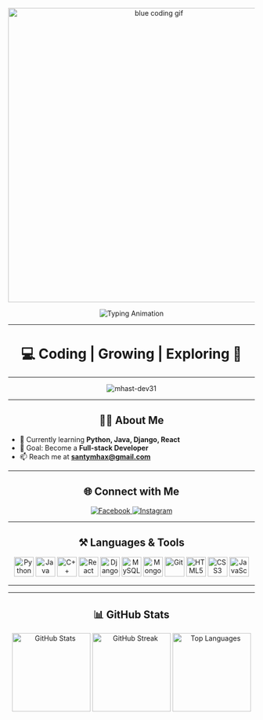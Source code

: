 <p align="center">
  <img src="https://media4.giphy.com/media/v1.Y2lkPTc5MGI3NjExN3BxeHJkbWd5bzk5azNpZ3kzbHB4eTJoYm93dTNsbXVvMjl0aGp5YiZlcD12MV9pbnRlcm5hbF9naWZfYnlfaWQmY3Q9Zw/qgQUggAC3Pfv687qPC/giphy.gif" alt="blue coding gif" width="600" />
</p>

<p align="center">
  <img src="https://readme-typing-svg.herokuapp.com?font=Fira+Code&weight=600&size=28&pause=1000&color=00BFFF&center=true&vCenter=true&width=600&lines=Hi+%F0%9F%91%8B%2C+I'm+Mhax+Santy+D+De+Venecia;2nd+Year+Computer+Science+Student;Aspiring+Full-stack+Developer;Always+Learning+%26+Building" alt="Typing Animation" />
</p>

---

<h1 align="center">💻 Coding | Growing | Exploring 🚀</h1>

---

<p align="center">
  <img src="https://komarev.com/ghpvc/?username=mhast-dev31&label=Profile%20views&color=1E90FF&style=flat" alt="mhast-dev31" />
</p>

---

<h2 align="center">🧑‍💻 About Me</h2>

- 🌱 Currently learning **Python, Java, Django, React**  
- 🎯 Goal: Become a **Full-stack Developer**  
- 📫 Reach me at **santymhax@gmail.com**

---

<h2 align="center">🌐 Connect with Me</h2>
<p align="center">
  <a href="https://facebook.com/mhax.santy.devenecia" target="_blank">
    <img src="https://img.shields.io/badge/Facebook-1877F2?style=for-the-badge&logo=facebook&logoColor=white" alt="Facebook"/>
  </a>
  <a href="https://instagram.com/htaed.31" target="_blank">
    <img src="https://img.shields.io/badge/Instagram-1DA1F2?style=for-the-badge&logo=instagram&logoColor=white&color=1E90FF" alt="Instagram"/>
  </a>
</p>

---

<h2 align="center">⚒️ Languages & Tools</h2>
<p align="center">
  <img src="https://cdn.jsdelivr.net/gh/devicons/devicon/icons/python/python-original.svg" alt="Python" width="40" height="40"/>
  <img src="https://cdn.jsdelivr.net/gh/devicons/devicon/icons/java/java-original.svg" alt="Java" width="40" height="40"/>
  <img src="https://cdn.jsdelivr.net/gh/devicons/devicon/icons/cplusplus/cplusplus-original.svg" alt="C++" width="40" height="40"/>
  <img src="https://cdn.jsdelivr.net/gh/devicons/devicon/icons/react/react-original.svg" alt="React" width="40" height="40"/>
  <img src="https://cdn.jsdelivr.net/gh/devicons/devicon/icons/django/django-plain.svg" alt="Django" width="40" height="40"/>
  <img src="https://cdn.jsdelivr.net/gh/devicons/devicon/icons/mysql/mysql-original.svg" alt="MySQL" width="40" height="40"/>
  <img src="https://cdn.jsdelivr.net/gh/devicons/devicon/icons/mongodb/mongodb-original.svg" alt="MongoDB" width="40" height="40"/>
  <img src="https://cdn.jsdelivr.net/gh/devicons/devicon/icons/git/git-original.svg" alt="Git" width="40" height="40"/>
  <img src="https://cdn.jsdelivr.net/gh/devicons/devicon/icons/html5/html5-original.svg" alt="HTML5" width="40" height="40"/>
  <img src="https://cdn.jsdelivr.net/gh/devicons/devicon/icons/css3/css3-original.svg" alt="CSS3" width="40" height="40"/>
  <img src="https://cdn.jsdelivr.net/gh/devicons/devicon/icons/javascript/javascript-original.svg" alt="JavaScript" width="40" height="40"/>
</p>

---

---

<h2 align="center">📊 GitHub Stats</h2>

<p align="center">
  <img src="https://github-readme-stats.vercel.app/api?username=mhast-dev31&show_icons=true&theme=tokyonight&title_color=00BFFF&icon_color=00BFFF" alt="GitHub Stats" height="160"/>
  <img src="https://github-readme-streak-stats.herokuapp.com/?user=mhast-dev31&theme=tokyonight&ring=00BFFF&fire=1E90FF&currStreakLabel=00BFFF" alt="GitHub Streak" height="160"/>
  <img src="https://github-readme-stats.vercel.app/api/top-langs/?username=mhast-dev31&layout=compact&theme=tokyonight&title_color=00BFFF" alt="Top Languages" height="160"/>
</p>
